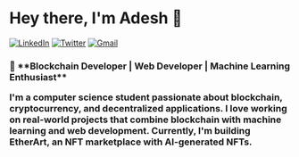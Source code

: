 <h1 align="left"> Hey there, I'm Adesh 👋 </h1>

<p align="left">
   <a href="https://www.linkedin.com/in/adeysh/"><img alt="LinkedIn" src="https://custom-icon-badges.demolab.com/badge/adeysh-blue?logo=linkedin-white&logoColor=fff /"></a> 
   <a href="https://x.com/adeysh_"><img alt="Twitter" src="https://img.shields.io/badge/adeysh_-%23000000.svg?logo=X&logoColor=white"></a>
   <a href="mailto:adeshkatiya27@gmail.com"><img alt="Gmail" src="https://img.shields.io/badge/-adeshkatiya27@gmail.com-eb4336?style=flat-square&logo=Gmail&logoColor=white&link=mailto:adeshkatiya27@gmail.com"></a>
</p>



<h3 align="left">  🚀 **Blockchain Developer | Web Developer | Machine Learning Enthusiast**  

I'm a **computer science student** passionate about **blockchain, cryptocurrency, and decentralized applications**. I love working on **real-world projects** that combine blockchain with **machine learning and web development**. Currently, I'm building **EtherArt**, an NFT marketplace with AI-generated NFTs.  
 </h3>
